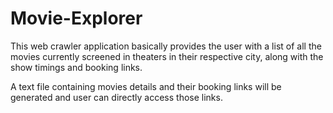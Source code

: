 # Movie-Explorer
This web crawler application basically provides the user with a list of all the movies currently screened in theaters in their respective city, along with the show timings and booking links.

A text file containing movies details and their booking links will be generated and user can directly access those links.

